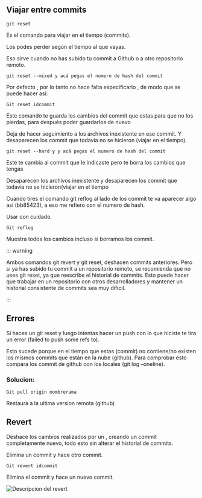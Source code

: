 ## Viajar entre commits
``` git
git reset 
```
Es el comando para viajar en el tiempo (commits).

Los podes perder según el tiempo al que vayas.


Eso sirve cuando no has subido tu commit a Github o a otro repositorio remoto.



``` git
git reset --mixed y acá pegas el numero de hash del commit
```
Por defecto , por lo tanto no hace falta especificarlo , de modo que se puede hacer asi:
``` git
Git reset idcommit 
```
Este comando te guarda los cambios del commit que estas para que no los pierdas, para después poder guardarlos de nuevo

Deja de hacer seguimiento a los archivos inexistente en ese commit. Y desaparecen los commit que todavia no se hicieron (viajar en el tiempo). 

``` git
git reset --hard y y acá pegas el numero de hash del commit
```
Este te cambia al commit que le indicaste pero te borra los cambios que tengas 

Desaparecen los archivos inexistente y desaparecen los commit que todavia no se hicieron(viajar en el tiempo

Cuando tires el comando git reflog al lado de los commit te va aparecer algo asi (bb85423), a eso me refiero con el numero de hash.

Usar con cuidado.

``` git
Git reflog
```
Muestra todos los cambios incluso si borramos los commit.

::: warning
 
 Ambos comandos git revert y git reset, deshacen commits anteriores. Pero si ya has subido tu commit a un repositorio remoto, se recomienda que no uses git reset, ya que reescribe el historial de commits. Esto puede hacer que trabajar en un repositorio con otros desarrolladores y mantener un historial consistente de commits sea muy difícil.


:::

## Errores

Si haces un git reset y luego intentas hacer un push con lo que hiciste te tira un error (failed to push some refs to).

Esto sucede porque en el tiempo que estas (commit) no contiene/no existen los mismos commits que están en la nube (github). Para comprobar esto compara los commit de github con los locales (git log –oneline).

### Solucion:

``` git
Git pull origin nombrerama
```
Restaura a la ultima version remota (github)

## Revert
Deshace los cambios realizados por un  , creando un commit completamente nuevo, todo esto sin alterar el historial de commits. 

Elimina un commit y hace otro commit.

``` git
Git revert idcommit 
```
Elimina el commit y hace un nuevo commit.

![Descripcion del revert](https://inbo.github.io/tutorials/tutorials/git_undo_commit/undo_commits_images/03.svg)